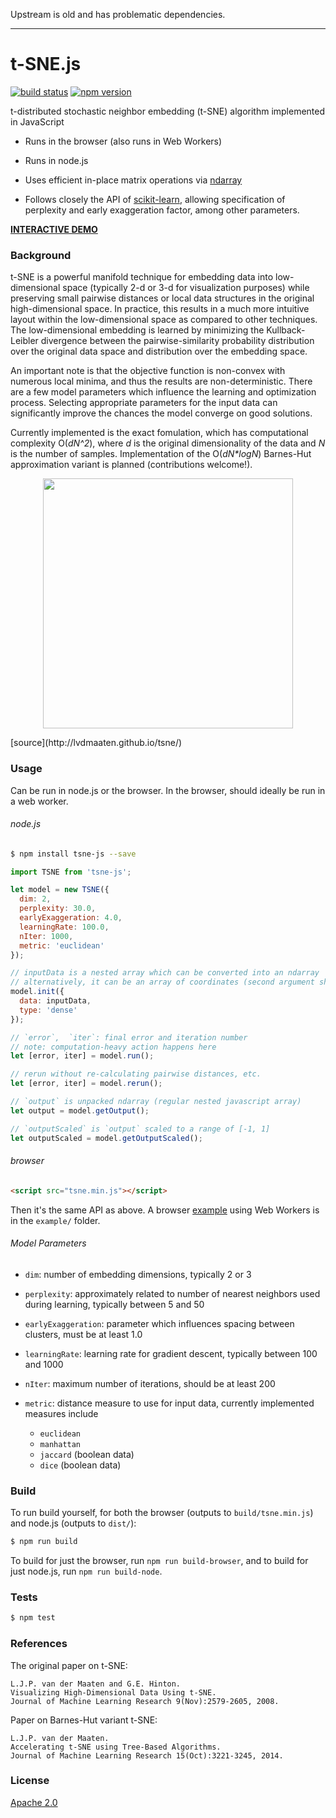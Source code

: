Upstream is old and has problematic dependencies.

---

# t-SNE.js

[![build status](https://img.shields.io/travis/scienceai/tsne-js/master.svg?style=flat-square)](https://travis-ci.org/scienceai/tsne-js)
[![npm version](https://img.shields.io/npm/v/tsne-js.svg?style=flat-square)](https://www.npmjs.com/package/tsne-js)

t-distributed stochastic neighbor embedding (t-SNE) algorithm implemented in JavaScript

+ Runs in the browser (also runs in Web Workers)

+ Runs in node.js

+ Uses efficient in-place matrix operations via [ndarray](https://github.com/scijs/ndarray)

+ Follows closely the API of [scikit-learn](http://scikit-learn.org/stable/modules/generated/sklearn.manifold.TSNE.html), allowing specification of perplexity and early exaggeration factor, among other parameters.

**[INTERACTIVE DEMO](https://scienceai.github.io/tsne-js)**

### Background

t-SNE is a powerful manifold technique for embedding data into low-dimensional space (typically 2-d or 3-d for visualization purposes) while preserving small pairwise distances or local data structures in the original high-dimensional space. In practice, this results in a much more intuitive layout within the low-dimensional space as compared to other techniques. The low-dimensional embedding is learned by minimizing the Kullback-Leibler divergence between the pairwise-similarity probability distribution over the original data space and distribution over the embedding space.

An important note is that the objective function is non-convex with numerous local minima, and thus the results are non-deterministic. There are a few model parameters which influence the learning and optimization process. Selecting appropriate parameters for the input data can significantly improve the chances the model converge on good solutions.

Currently implemented is the exact fomulation, which has computational complexity O(_dN^2_), where _d_ is the original dimensionality of the data and _N_ is the number of samples. Implementation of the O(_dN*logN_) Barnes-Hut approximation variant is planned (contributions welcome!).

<p align="center">
  <img src="http://lvdmaaten.github.io/tsne/examples/caltech101_tsne.jpg" width="400" />
</p>
[source](http://lvdmaaten.github.io/tsne/)

### Usage

Can be run in node.js or the browser. In the browser, should ideally be run in a web worker.

###### node.js

```sh
$ npm install tsne-js --save
```

```js
import TSNE from 'tsne-js';

let model = new TSNE({
  dim: 2,
  perplexity: 30.0,
  earlyExaggeration: 4.0,
  learningRate: 100.0,
  nIter: 1000,
  metric: 'euclidean'
});

// inputData is a nested array which can be converted into an ndarray
// alternatively, it can be an array of coordinates (second argument should be specified as 'sparse')
model.init({
  data: inputData,
  type: 'dense'
});

// `error`,  `iter`: final error and iteration number
// note: computation-heavy action happens here
let [error, iter] = model.run();

// rerun without re-calculating pairwise distances, etc.
let [error, iter] = model.rerun();

// `output` is unpacked ndarray (regular nested javascript array)
let output = model.getOutput();

// `outputScaled` is `output` scaled to a range of [-1, 1]
let outputScaled = model.getOutputScaled();
```

###### browser

```html
<script src="tsne.min.js"></script>
```

Then it's the same API as above. A browser [example](https://scienceai.github.io/tsne-js) using Web Workers is in the `example/` folder.

###### Model Parameters

+ `dim`: number of embedding dimensions, typically 2 or 3

+ `perplexity`: approximately related to number of nearest neighbors used during learning, typically between 5 and 50

+ `earlyExaggeration`: parameter which influences spacing between clusters, must be at least 1.0

+ `learningRate`: learning rate for gradient descent, typically between 100 and 1000

+ `nIter`: maximum number of iterations, should be at least 200

+ `metric`: distance measure to use for input data, currently implemented measures include
  + `euclidean`
  + `manhattan`
  + `jaccard` (boolean data)
  + `dice` (boolean data)

### Build

To run build yourself, for both the browser (outputs to `build/tsne.min.js`) and node.js (outputs to `dist/`):

```sh
$ npm run build
```

To build for just the browser, run `npm run build-browser`, and to build for just node.js, run `npm run build-node`.

### Tests

```sh
$ npm test
```

### References

The original paper on t-SNE:

```
L.J.P. van der Maaten and G.E. Hinton.
Visualizing High-Dimensional Data Using t-SNE.
Journal of Machine Learning Research 9(Nov):2579-2605, 2008.
```

Paper on Barnes-Hut variant t-SNE:

```
L.J.P. van der Maaten.
Accelerating t-SNE using Tree-Based Algorithms.
Journal of Machine Learning Research 15(Oct):3221-3245, 2014.
```

### License

[Apache 2.0](https://github.com/scienceai/tsne-js/blob/master/LICENSE)
